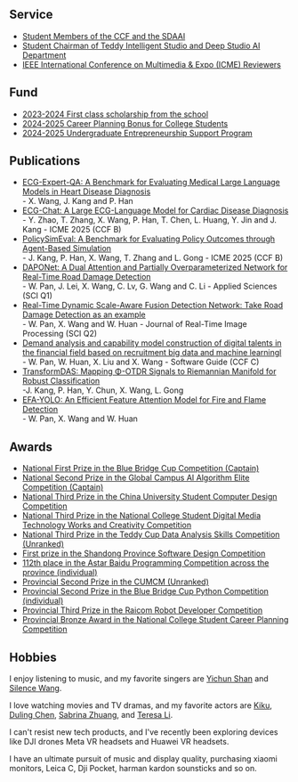 ## Service 

<ul style="margin:0 0 5px;">
  <li><a href="https://zaozzz.github.io/"><autocolor>Student Members of the CCF and the SDAAI</autocolor></a></li>
  <li><a href="https://zaozzz.github.io/"><autocolor>Student Chairman of Teddy Intelligent Studio and Deep Studio AI Department</autocolor></a></li>
  <li><a href="https://zaozzz.github.io/"><autocolor>IEEE International Conference on Multimedia & Expo (ICME) Reviewers</autocolor></a></li>
</ul>

## Fund

<ul style="margin:0 0 5px;">
  <li><a href="https://zaozzz.github.io/"><autocolor>2023-2024 First class scholarship from the school</autocolor></a></li>
  <li><a href="https://zaozzz.github.io/"><autocolor>2024-2025 Career Planning Bonus for College Students</autocolor></a></li>
  <li><a href="https://zaozzz.github.io/"><autocolor>2024-2025 Undergraduate Entrepreneurship Support Program</autocolor></a></li>
</ul>

## Publications

<ul style="margin:0 0 5px;">
<li><a href="https://export.arxiv.org/abs/2502.17475"><autocolor>ECG-Expert-QA: A Benchmark for Evaluating Medical Large Language Models in Heart Disease Diagnosis</autocolor></a></li>
  - X. Wang, J. Kang and P. Han
<li><a href="https://arxiv.org/abs/2408.08849"><autocolor>ECG-Chat: A Large ECG-Language Model for Cardiac Disease Diagnosis</autocolor></a></li>
  - Y. Zhao, T. Zhang, X. Wang, P. Han, T. Chen, L. Huang, Y. Jin and J. Kang
  - ICME 2025 (CCF B)
<li><a href="https://arxiv.org/abs/2502.07853"><autocolor>PolicySimEval: A Benchmark for Evaluating Policy Outcomes through Agent-Based Simulation</autocolor></a></li>
  - J. Kang, P. Han, X. Wang, T. Zhang and L. Gong
  - ICME 2025 (CCF B)
<li><a href="https://www.mdpi.com/2076-3417/15/3/1470"><autocolor>DAPONet: A Dual Attention and Partially Overparameterized Network for Real-Time Road Damage Detection</autocolor></a></li>
  - W. Pan, J. Lei, X. Wang, C. Lv, G. Wang and C. Li
  - Applied Sciences (SCI Q1)
<li><a href="https://link.springer.com/article/10.1007/s11554-025-01634-w"><autocolor>Real-Time Dynamic Scale-Aware Fusion Detection Network: Take Road Damage Detection as an example</autocolor></a></li>
  - W. Pan, X. Wang and W. Huan
  - Journal of Real-Time Image Processing (SCI Q2)
<li><a href="https://zaozzz.github.io/"><autocolor>Demand analysis and capability model construction of digital talents in the financial field based on recruitment big data and machine learningl</autocolor></a></li>
  - W. Pan, W. Huan, X. Liu and X. Wang
  - Software Guide (CCF C)
<li><a href="https://arxiv.org/abs/2502.02428"><autocolor>TransformDAS: Mapping Φ-OTDR Signals to Riemannian Manifold for Robust Classification</autocolor></a></li>
  -J. Kang, P. Han, Y. Chun, X. Wang, L. Gong
<li><a href="https://arxiv.org/abs/2409.12635"><autocolor>EFA-YOLO: An Efficient Feature Attention Model for Fire and Flame Detection</autocolor></a></li>
  - W. Pan, X. Wang and W. Huan
</ul>

## Awards

<ul style="margin:0 0 5px;">
<li><a href="https://dasai.lanqiao.cn/"><autocolor>National First Prize in the Blue Bridge Cup Competition (Captain)</autocolor></a></li>
<li><a href="https://www.saikr.com/vse/2024/DIGIX"><autocolor>National Second Prize in the Global Campus AI Algorithm Elite Competition (Captain)</autocolor></a></li>
<li><a href="https://jsjds.blcu.edu.cn/index.htm"><autocolor>National Third Prize in the China University Student Computer Design Competition</autocolor></a></li>
<li><a href="http://cmit.cn/"><autocolor>National Third Prize in the National College Student Digital Media Technology Works and Creativity Competition</autocolor></a></li>
<li><a href="https://www.tipdm.org:10010/#/competition/1694981063413243904/introduce"><autocolor>National Third Prize in the Teddy Cup Data Analysis Skills Competition (Unranked)</autocolor></a></li>
<li><a href="http://sw.sdusc.cn/"><autocolor>First prize in the Shandong Province Software Design Competition</autocolor></a></li>
<li><a href="https://www.matiji.net/exam/contest/contestdetail/145"><autocolor>112th place in the Astar Baidu Programming Competition across the province (individual)</autocolor></a></li>
<li><a href="https://www.mcm.edu.cn/"><autocolor>Provincial Second Prize in the CUMCM (Unranked)</autocolor></a></li>
<li><a href="https://dasai.lanqiao.cn/"><autocolor>Provincial Second Prize in the Blue Bridge Cup Python Competition (individual)</autocolor></a></li>
<li><a href="https://www.raicom.com.cn/"><autocolor>Provincial Third Prize in the Raicom Robot Developer Competition</autocolor></a></li>
<li><a href="https://zgs.chsi.com.cn/home"><autocolor> Provincial Bronze Award in the National College Student Career Planning Competition</autocolor></a></li>
</ul>

## Hobbies

I enjoy listening to music, and my favorite singers are [Yichun Shan](https://weibo.com/u/5598574734) and [Silence Wang](https://weibo.com/silencew).  

I love watching movies and TV dramas, and my favorite actors are [Kiku](https://www.weibo.com/u/3669102477?eqid=e8af036900096f8200000004645b8833), [Duling Chen](https://weibo.com/u/5589792153), [Sabrina Zhuang](https://weibo.com/u/1314749965?tabtype=feed), and [Teresa
 Li](https://weibo.com/n/%E6%9D%8E%E5%BA%9A%E5%B8%8CTeresa).  

I can't resist new tech products, and I've recently been exploring devices like DJI drones Meta VR headsets and Huawei VR headsets.  

I have an ultimate pursuit of music and display quality, purchasing xiaomi monitors, Leica C, Dji Pocket, harman kardon sounsticks and so on.

